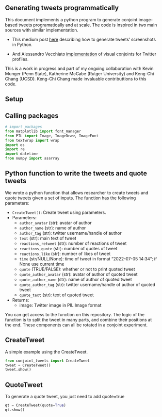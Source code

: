 ## Generating tweets programmatically

This document implements a python program to generate conjoint
image-based tweets programatically and at scale. The code is inspired in
two main sources with similar implementation.

-   This medium post
    [here](https://medium.com/analytics-vidhya/how-to-create-twitter-screenshots-with-python-c142ef71fda7)
    describing how to generate tweets’ screenshots in Python.

-   And Alessandro Vecchiato
    [implementation](https://github.com/avecchiato/Introducing_Visual_Conjoints)
    of visual conjoints for Twitter profiles.

This is a work in progress and part of my ongoing collaboration with
Kevin Munger (Penn State), Katherine McCabe (Rutger University) and
Keng-Chi Chang (UCSD). Keng-Chi Chang made invaluable contributtions to
this code.

## Setup

## Calling packages

``` python
# import packages
from matplotlib import font_manager
from PIL import Image, ImageDraw, ImageFont
from textwrap import wrap
import os
import re
import datetime
from numpy import asarray
```

## Python function to write the tweets and quote tweets

We wrote a python function that allows researcher to create tweets and
quote tweets given a set of inputs. The function has the following
parameters:

-   `CreateTweet()`: Create tweet using parameters.
-   Parameters:
    -   `author_avatar` (str): avatar of author
    -   `author_name` (str): name of author
    -   `author_tag` (str): twitter username/handle of author
    -   `text` (str): main text of tweet
    -   `reactions_retweet` (str): number of reactions of tweet
    -   `reactions_quote` (str): number of quotes of tweet
    -   `reactions_like` (str): number of likes of tweet
    -   `time` (str/NULL/None): time of tweet in format “2022-07-05
        14:34”; if None use current time
    -   `quote` (TRUE/FALSE): whether or not to print quoted tweet
    -   `quote_author_avatar` (str): avatar of author of quoted tweet
    -   `quote_author_name` (str): name of author of quoted tweet
    -   `quote_author_tag` (str): twitter username/handle of author of
        quoted tweet
    -   `quote_text` (str): text of quoted tweet
-   Returns:
    -   image: Twitter image in PIL Image format

You can get access to the function on this repository. The logic of the
function is to split the tweet in many parts, and combine their
positions at the end. These components can all be rotated in a conjoint
experiment.

## CreateTweet

A simple example using the CreateTweet.

``` python
from conjoint_tweets import CreateTweet
tweet = CreateTweet()
tweet.show()
```

## QuoteTweet

To generate a quote tweet, you just need to add quote=true

``` python
qt = CreateTweet(quote=True)
qt.show()
```
